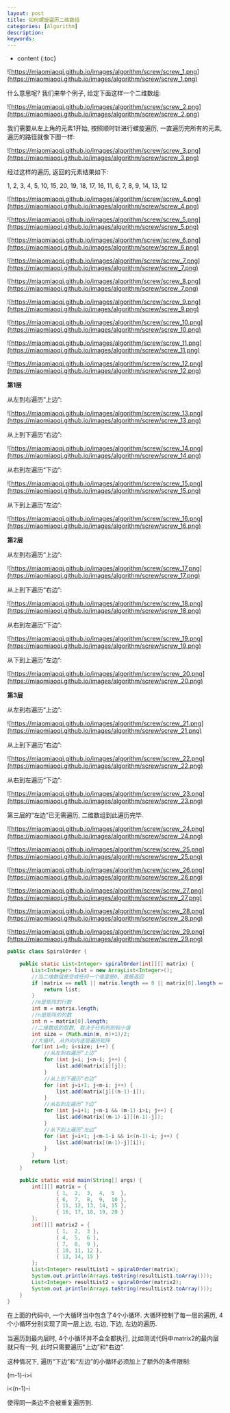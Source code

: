 ```yaml
---
layout: post
title: 如何螺旋遍历二维数组
categories: [Algorithm]
description: 
keywords: 
---
```



* content
{:toc}




![https://miaomiaoqi.github.io/images/algorithm/screw/screw_1.png](https://miaomiaoqi.github.io/images/algorithm/screw/screw_1.png)

什么意思呢? 我们来举个例子, 给定下面这样一个二维数组: 

![https://miaomiaoqi.github.io/images/algorithm/screw/screw_2.png](https://miaomiaoqi.github.io/images/algorithm/screw/screw_2.png)

我们需要从左上角的元素1开始, 按照顺时针进行螺旋遍历, 一直遍历完所有的元素, 遍历的路径就像下图一样: 

![https://miaomiaoqi.github.io/images/algorithm/screw/screw_3.png](https://miaomiaoqi.github.io/images/algorithm/screw/screw_3.png)

经过这样的遍历, 返回的元素结果如下: 

1, 2, 3, 4, 5, 10, 15, 20, 19, 18, 17, 16, 11, 6, 7, 8, 9, 14, 13, 12

![https://miaomiaoqi.github.io/images/algorithm/screw/screw_4.png](https://miaomiaoqi.github.io/images/algorithm/screw/screw_4.png)

![https://miaomiaoqi.github.io/images/algorithm/screw/screw_5.png](https://miaomiaoqi.github.io/images/algorithm/screw/screw_5.png)

![https://miaomiaoqi.github.io/images/algorithm/screw/screw_6.png](https://miaomiaoqi.github.io/images/algorithm/screw/screw_6.png)

![https://miaomiaoqi.github.io/images/algorithm/screw/screw_7.png](https://miaomiaoqi.github.io/images/algorithm/screw/screw_7.png)

![https://miaomiaoqi.github.io/images/algorithm/screw/screw_8.png](https://miaomiaoqi.github.io/images/algorithm/screw/screw_7.png)

![https://miaomiaoqi.github.io/images/algorithm/screw/screw_9.png](https://miaomiaoqi.github.io/images/algorithm/screw/screw_9.png)

![https://miaomiaoqi.github.io/images/algorithm/screw/screw_10.png](https://miaomiaoqi.github.io/images/algorithm/screw/screw_10.png)

![https://miaomiaoqi.github.io/images/algorithm/screw/screw_11.png](https://miaomiaoqi.github.io/images/algorithm/screw/screw_11.png)

![https://miaomiaoqi.github.io/images/algorithm/screw/screw_12.png](https://miaomiaoqi.github.io/images/algorithm/screw/screw_12.png)



**第1层**

从左到右遍历“上边”: 

![https://miaomiaoqi.github.io/images/algorithm/screw/screw_13.png](https://miaomiaoqi.github.io/images/algorithm/screw/screw_13.png)

从上到下遍历“右边”: 

![https://miaomiaoqi.github.io/images/algorithm/screw/screw_14.png](https://miaomiaoqi.github.io/images/algorithm/screw/screw_14.png)

从右到左遍历“下边”: 

![https://miaomiaoqi.github.io/images/algorithm/screw/screw_15.png](https://miaomiaoqi.github.io/images/algorithm/screw/screw_15.png)

从下到上遍历“左边”: 

![https://miaomiaoqi.github.io/images/algorithm/screw/screw_16.png](https://miaomiaoqi.github.io/images/algorithm/screw/screw_16.png)



**第2层**

从左到右遍历“上边”: 

![https://miaomiaoqi.github.io/images/algorithm/screw/screw_17.png](https://miaomiaoqi.github.io/images/algorithm/screw/screw_17.png)

从上到下遍历“右边”: 

![https://miaomiaoqi.github.io/images/algorithm/screw/screw_18.png](https://miaomiaoqi.github.io/images/algorithm/screw/screw_18.png)

从右到左遍历“下边”: 

![https://miaomiaoqi.github.io/images/algorithm/screw/screw_19.png](https://miaomiaoqi.github.io/images/algorithm/screw/screw_19.png)

从下到上遍历“左边”: 

![https://miaomiaoqi.github.io/images/algorithm/screw/screw_20.png](https://miaomiaoqi.github.io/images/algorithm/screw/screw_20.png)



**第3层**

从左到右遍历“上边”: 

![https://miaomiaoqi.github.io/images/algorithm/screw/screw_21.png](https://miaomiaoqi.github.io/images/algorithm/screw/screw_21.png)

从上到下遍历“右边”: 

![https://miaomiaoqi.github.io/images/algorithm/screw/screw_22.png](https://miaomiaoqi.github.io/images/algorithm/screw/screw_22.png)

从右到左遍历“下边”: 

![https://miaomiaoqi.github.io/images/algorithm/screw/screw_23.png](https://miaomiaoqi.github.io/images/algorithm/screw/screw_23.png)

第三层的“左边”已无需遍历, 二维数组到此遍历完毕. 

![https://miaomiaoqi.github.io/images/algorithm/screw/screw_24.png](https://miaomiaoqi.github.io/images/algorithm/screw/screw_24.png)

![https://miaomiaoqi.github.io/images/algorithm/screw/screw_25.png](https://miaomiaoqi.github.io/images/algorithm/screw/screw_25.png)

![https://miaomiaoqi.github.io/images/algorithm/screw/screw_26.png](https://miaomiaoqi.github.io/images/algorithm/screw/screw_26.png)

![https://miaomiaoqi.github.io/images/algorithm/screw/screw_27.png](https://miaomiaoqi.github.io/images/algorithm/screw/screw_27.png)

![https://miaomiaoqi.github.io/images/algorithm/screw/screw_28.png](https://miaomiaoqi.github.io/images/algorithm/screw/screw_28.png)

![https://miaomiaoqi.github.io/images/algorithm/screw/screw_29.png](https://miaomiaoqi.github.io/images/algorithm/screw/screw_29.png)



```java
public class SpiralOrder {

    public static List<Integer> spiralOrder(int[][] matrix) {
        List<Integer> list = new ArrayList<Integer>();
        //当二维数组是空或任何一个维度是0, 直接返回
        if (matrix == null || matrix.length == 0 || matrix[0].length == 0) {
            return list;
        }
        //m是矩阵的行数
        int m = matrix.length;
        //n是矩阵的列数
        int n = matrix[0].length;
        //二维数组的层数, 取决于行和列的较小值
        int size = (Math.min(m, n)+1)/2;
        //大循环, 从外向内逐层遍历矩阵
        for(int i=0; i<size; i++) {
            //从左到右遍历“上边”
            for (int j=i; j<n-i; j++) {
                list.add(matrix[i][j]);
            }
            //从上到下遍历“右边”
            for (int j=i+1; j<m-i; j++) {
                list.add(matrix[j][(n-1)-i]);
            }
            //从右到左遍历“下边”
            for (int j=i+1; j<n-i && (m-1)-i>i; j++) {
                list.add(matrix[(m-1)-i][(n-1)-j]);
            }
            //从下到上遍历“左边”
            for (int j=i+1; j<m-1-i && i<(n-1)-i; j++) {
                list.add(matrix[(m-1)-j][i]);
            }
        }
        return list;
    }

    public static void main(String[] args) {
        int[][] matrix = {
                { 1,  2,  3,  4,  5  },
                { 6,  7,  8,  9,  10 },
                { 11, 12, 13, 14, 15 },
                { 16, 17, 18, 19, 20 }
        };
        int[][] matrix2 = {
                { 1,  2,  3 },
                { 4,  5,  6 },
                { 7,  8,  9 },
                { 10, 11, 12 },
                { 13, 14, 15 }
        };
        List<Integer> resultList1 = spiralOrder(matrix);
        System.out.println(Arrays.toString(resultList1.toArray()));
        List<Integer> resultList2 = spiralOrder(matrix2);
        System.out.println(Arrays.toString(resultList2.toArray()));
    }
}
```

在上面的代码中, 一个大循环当中包含了4个小循环. 大循环控制了每一层的遍历, 4个小循环分别实现了同一层上边, 右边, 下边, 左边的遍历. 

当遍历到最内层时, 4个小循环并不会全都执行, 比如测试代码中matrix2的最内层就只有一列, 此时只需要遍历“上边”和“右边”. 

这种情况下, 遍历“下边”和“左边”的小循环必须加上了额外的条件限制: 

(m-1)-i>i

i<(n-1)-i

使得同一条边不会被重复遍历到. 